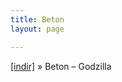 ```yaml
---
title: Beton
layout: page

---
```

<a href="https://cloud.mail.ru/public/6fc947f5d8a5/Beton%20-%20Godzilla" target="_blank">[indir]</a>  »  Beton &#8211; Godzilla